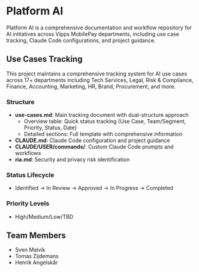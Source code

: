 # Platform AI

Platform AI is a comprehensive documentation and workflow repository for AI initiatives across Vipps MobilePay departments, including use case tracking, Claude Code configurations, and project guidance.

## Use Cases Tracking

This project maintains a comprehensive tracking system for AI use cases across 17+ departments including Tech Services, Legal, Risk & Compliance, Finance, Accounting, Marketing, HR, Brand, Procurement, and more.

### Structure
- **use-cases.md**: Main tracking document with dual-structure approach
  - Overview table: Quick status tracking (Use Case, Team/Segment, Priority, Status, Date)
  - Detailed sections: Full template with comprehensive information
- **CLAUDE.md**: Claude Code configuration and project guidance
- **CLAUDE/USER/commands/**: Custom Claude Code prompts and workflows
- **ria.md**: Security and privacy risk identification

### Status Lifecycle
- Identified → In Review → Approved → In Progress → Completed

### Priority Levels
- High/Medium/Low/TBD

## Team Members
- Sven Malvik
- Tomas Zijdemans
- Henrik Angelskår